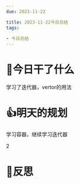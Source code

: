 ```yaml
---
due: 2023-11-22 

title: 2023-11-22今日总结
tags:
 
- 今日总结
---
```




# 📖今日干了什么
学习了迭代器，vertor的用法











# 👍明天的规划

学习容器，继续学习迭代器


2












# 🍏反思